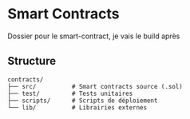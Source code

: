 # Smart Contracts

Dossier pour le smart-contract, je vais le build après

## Structure

```
contracts/
├── src/          # Smart contracts source (.sol)
├── test/         # Tests unitaires
├── scripts/      # Scripts de déploiement
└── lib/          # Librairies externes
```
